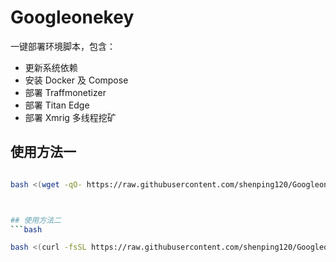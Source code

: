 # Googleonekey

一键部署环境脚本，包含：

- 更新系统依赖
- 安装 Docker 及 Compose
- 部署 Traffmonetizer
- 部署 Titan Edge
- 部署 Xmrig 多线程挖矿

## 使用方法一
```bash

bash <(wget -qO- https://raw.githubusercontent.com/shenping120/Googleonekey/main/Googleonekey.sh)



## 使用方法二
```bash

bash <(curl -fsSL https://raw.githubusercontent.com/shenping120/Googleonekey/main/Googleonekey.sh)
